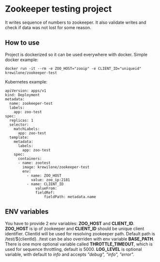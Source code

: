 # Zookeeper testing project

It writes sequence of numbers to zookeeper. It also validate writes and check if data was not lost for some reason.

## How to use

Project is dockerized so it can be used everywhere with docker. Simple docker example:

```
docker run -it --rm -e ZOO_HOST="zooip" -e CLIENT_ID="uniqueid" krewilone/zookeeper-test
```

Kubernetes example:

```
apiVersion: apps/v1
kind: Deployment
metadata:
  name: zookeeper-test
  labels:
    app: zoo-test
spec:
  replicas: 1
  selector:
    matchLabels:
      app: zoo-test
  template:
    metadata:
      labels:
        app: zoo-test
    spec:
      containers:
      - name: zootest
        image: krewilone/zookeeper-test
        env:
          - name: ZOO_HOST
            value: zoo_ip:2181
          - name: CLIENT_ID
              valueFrom:
              fieldRef:
                  fieldPath: metadata.name
```

## ENV variables

You have to provide 2 env variables: **ZOO_HOST** and **CLIENT_ID**. **ZOO_HOST** is ip of zookeeper and **CLIENT_ID** should be unique client identifier. ClientId will be used for resolving zookeeper path. Default path is /test/${clientId}. /test can be also overriden with env variable **BASE_PATH**. There is one more optional variable called **THROTTLE_TIMEOUT**, which is used for sequence throttling, default is 5000. **LOG_LEVEL** is optional variable, with default to _info_ and accepts _"debug", "info", "error"._

